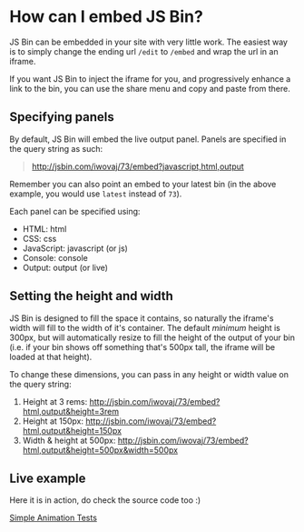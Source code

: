 # How can I embed JS Bin?

JS Bin can be embedded in your site with very little work. The easiest way is to simply change the ending url `/edit` to `/embed` and wrap the url in an iframe.

If you want JS Bin to inject the iframe for you, and progressively enhance a link to the bin, you can use the share menu and copy and paste from there.

## Specifying panels

By default, JS Bin will embed the live output panel. Panels are specified in the query string as such:

> http://jsbin.com/iwovaj/73/embed?javascript,html,output

Remember you can also point an embed to your latest bin (in the above example, you would use `latest` instead of `73`).

Each panel can be specified using:

* HTML: html
* CSS: css
* JavaScript: javascript (or js)
* Console: console
* Output: output (or live)

## Setting the height and width

JS Bin is designed to fill the space it contains, so naturally the iframe's width will fill to the width of it's container.  The default *minimum* height is 300px, but will automatically resize to fill the height of the output of your bin (i.e. if your bin shows off something that's 500px tall, the iframe will be loaded at that height).

To change these dimensions, you can pass in any height or width value on the query string:

1. Height at 3 rems: http://jsbin.com/iwovaj/73/embed?html,output&height=3rem
2. Height at 150px: http://jsbin.com/iwovaj/73/embed?html,output&height=150px
3. Width & height at 500px: http://jsbin.com/iwovaj/73/embed?html,output&height=500px&width=500px


## Live example

Here it is in action, do check the source code too :)

<a class="jsbin-embed foo" href="http://jsbin.com/iwovaj/74/embed?js,output">Simple Animation Tests</a><script src="http://static.jsbin.com/js/embed.js"></script>



<!--
## Related

[How to automatically "edit" in JS Bin]() -->